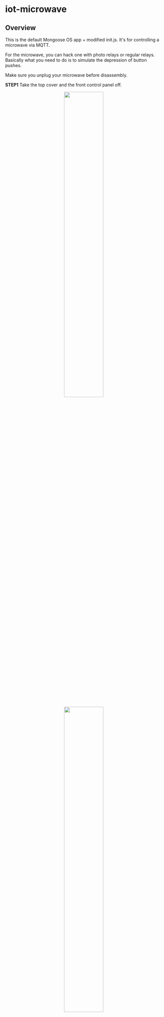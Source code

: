 # iot-microwave

## Overview

This is the default Mongoose OS app + modified init.js.
It's for controlling a microwave via MQTT. 

For the microwave, you can hack one with photo relays or regular relays.
Basically what you need to do is to simulate the depression of button pushes.

Make sure you unplug your microwave before disassembly.

<b>STEP1</b>  Take the top cover and the front control panel off.
<p align="center">
  <img src="https://lh3.googleusercontent.com/BE_hNF1LdfZXLSORKBjyZ4sX-Q5cCuA5vYJMa3Ms7J1G19Rg67aRfXmXxem6URVo_q4dkNlWM5QxhxTx7_L3Z9Obl54fKXVdrk2YlRYrqKAWM6ukwxL7cO-SPoY3cDAIUV1ALT7Fj-BdOXPRUQHme6pCLuvKzMKGA7A6kZgBG9b77heRr-zXv7KsHjZy0ejyLCN7L5FXhfS89kzDdWL1u_PExzuEjH6GUvIcLMoDAOrkXnl1ALmCTBcDXXo51OFAmZlx4kEUX4vcnWOtgyi8uJXudMmGqD0SbWgEbjNm3olR_4H_ZVgBuamUzCSAKcwUY2kWJgeDljBeqfZdQ_GEEsWXKs54H14aiExc4HZXOeIB5GNJLd7O-ga-z0XPwGmvWNFJFUcNAgcXhYnff102ztobmHi8Dn4ASL8PeG64j_LPrcYl6zj7gCInAhRNe97w_kDbYhVSxHBsemNcwX18bT2qADVJRk5SIjx5kMXa9dyUVaRIJMeErjd5R4K2VGxrnJMCblThsSLYljV8hAtrnGbExMe2BErSSpujWO7sIUaFGaSTqskhf8Di7PZQ74ADobW62FuyeipnapCXOkg_fM5XAbnrd5G8xQPFi17VP4WWq52Na3bATtaP=w2204-h1652-no" width="50%">
</p>

<p align="center">
  <img src="https://lh3.googleusercontent.com/mriSR35jLShd8fLAe8ANZAWlbBPVW5MOnJ9BMCKUuRRQNaBwPvZpt0hgEeorBvg9QAQZIplv3gR73iG7lZhrnzmA1FAy2BwJSfehjFmjS_oSuJNrekRj9b9jl4D5QCp4Md0lJfQbdDWMklZLUENwhqb623FrVbup89WyTleXPIga9wITCiva8GkKhZsRmE2JX0w78sEMnDP6tyvyZYGy536Cd_QR4vxQL0toWpN7CgEGFcujzJsdHvbzvk2WIrE3uImkQU83FlozmAXnI4I2YcTmoQWnKY8dx36RKF1povppRXFI0UZSK_jtDtYqHOjjpbcv2MnxYB1hcJlBojidnM_viBNIBJ4CtW5OY-3wJLe0CVlV3X00E3f7LZMeMocEjgJBqv3SH-D9DiH__su20zdDGjwfkw7qlDjhtp16H7E3zApPem0EkTpSBCb64uCdtq1SpL3OvoktUN4VGhbPNVAg-eOrZQydyR9ujRFpu5t2UJCspuGA3hlHHQAG_Y3SmIT05kI-20IonUVKldoyAp89JjNisFm0MDOyow21_rrfUPTiWCMT5IS9Z1OjShBM3WRfPdmjImqYS16zaNwS0qKoUM6PCKX2m3cQDNPh-0k2JkhfcukVlktB=w2204-h1652-no" width="50%">
</p>



<b>STEP2</b> Find ribbon cables that connect buttons and the control panel board.

<p align="center">
  <img src="https://lh3.googleusercontent.com/-KhV_hQBzJ6ozUtW5YJnMMw94_BmtnS5E0gCOQHeYMsrLpV--dsHmkUVeIBtyEaAMmLrdqvX1XkFZaEBC_1oWlazhUpH9Vuh8Mq4HwzFtaQM5aE_yliPoqiJlZcIg0Lce_O7VYJHqJFVz55HHmQ5-dF_q2-kEGuZJQvQI8sf9Qe1unrQskd2UXYYKOaihWhM4QMEFRCZNEdem6-WjFXlL1ENhWL1D1GMTr0xHwc0Ak_jxm-SYb0HOIjGMjLurikp__8Bc_va_BRr1-D7PRVwoUX3sWIIEn3UlapBOFP-bWk4fTyCwlXjhVpXd9jfMEYlZOc5S0QmrYhOppTiquPly_fxYxu6iFsBLGd9kxr4v0SBHkPsjDZVI4hia4DkXyN53LvG4TVxTBg6MfD6RFf74TuBcuUfZ61KLXnupbS50vneRyz6LbXhGhMaZdWRFzhWFS7gNh9d75zyNbGLSmYXhdOcZRey9gUYMt1w3sZK4WM_y0uTSlZmgWuKH4wCCYrB4XLHy6bwMils_gZmkws1PTq8og9q0zZ9PAnGLNNSfdjUOOpL4tPthE2AGo2Y0asslZNUDiBkmVUWib8nKRbhhUOjGCT-4Gkon5txf6cDSPLpNt8hcxv-hF4Q=w2204-h1652-no" width="50%">
</p>

<b>STEP3</b> Solder jumber cables to the board so that you have another set of "ribbon cables".

<p align="center">
  <img src="https://lh3.googleusercontent.com/4cRpeme5jobsFXDH6cBqykkKQJn0k03jZ9RW07PbXteYdOOpsA_1o0ydgZ2V14Pnwsk_SZJcUV1T8u84jjSxqMO9-f6Llwd_e7nGNnD3Z-FZJ2meBC1g6aIjW8_orN5Xamm9HWffkTxi69U8LKoZJlGN7U-HqLn31dmi6Ra6qm4uBOY9LCGq40mlkvMTG7QG69bItSlwUJ13Yo5XtJjmlxwiMnvT5I3OpKYNNqowlfLIoecKetvCkZZ2WUd5jrj4jZjt04MJ7rn_Ww2vdohalmYhLsco0HhyqtlMzsuI9FVVtqfUE38pnOk_72U-57Ng2Hzd0ePpbLmOysMTXjXL6RErV2R1Zr-H1dT1eHUmmc7FRg3zRKuRQIE-o6oQYiA7HaGUU0ZO8ov0rbZFuXoDqbUirccqyIRpFih3_LL703uSnXU0iPLykimGwRqjD6emvZTIt6fsp2lf_odEFVinGVFwRv8WbnpJQbg9OK8X7BpLimxphxuGalHEWf0SS-WxCgE5MG987QGKYQ1yQC0RicDc860Qsp__b8SIMG2cyrJR2tEbt0u0cn09J3xp1ANlUnvX-hhXDZff7Xod3a8tluqwxRMnp0AZZtKnvpFe99CHgW5DpV5cKsHZ=w2204-h1652-no" width="50%">
</p>

<b>STEP4</b> Short every combination of the jumber cables and find which combination does min button push, 10 sec button push, start button push, etc.

<p align="center">
  <img src="https://lh3.googleusercontent.com/ugORoaUIAZ7M_erG5CdNhrwu3u-MKIcUBnh9A0cG1pnO3iTZHJ0fTr8CaFwh8iDry3G7-eyJIOeOlSIBS0WVEe9beQ9NLv1r8WZNM7upl115ssgGLc5Vx70s0dKJ5IxoHrwD3uYsR9TE4aZzLhp1anX-qz4iJprB-719J2OtVLpwcKfQEqhkWjjPQf_zDHc4pWMLiSYTedrmsffqGmrcoNMSsEYlYu0lHRj0wlm_plu-RnVIk-Kq6VqKsbA8p3UzEmTMtOGA-xoGbh8uAh3X1tJlPr65svGCq2fljUK-VL6anTB0enHz72gmOyN6j5GGBx6Sf2hRVNDzZNb9Q8KqWSP9Z9DkDY7G4XNl3v2Q-5xD6g0l3TO4Y3sGB1JnY31pEuE2eyxOC2EIqQYN5nlLgDu1hDLIysjivNNgv057UtoS36vRIRREfVDQYDQet3kt1LvgirhDQ7aen5ak2issgKoAPBmFciBMFt1NShHr-WaPrkVJ-RwSXenkMKrgWXzlt50--yKzWaP2vz3jlaJdj3uyTWRDZtppyMXEEexbFGBSz6n2QLbKHYoqu1YjCEPtwRjyTagF00Mj66YQ2a-Slul3ZmLkkuPFdQ70bk1b2SiBiufQluD43nmb=w2204-h1652-no" width="50%">
</p>

<b>STEP5</b> Connect jumber cables and ESP32 via photo relays.

<p align="center">
  <img src="https://lh3.googleusercontent.com/BuBSRjUM845-wHAII7dv8vCTvwjE0z39D_MgRFZIv36Pl7yOiglLm5A-bVN0VrsVidXi9FTIiRqgIUl6d6estWSArZl0HN87mkgPbd1yOfV4nWqu4G0QMDr2IoRSnivdF_HxKIx-BySrkMFVQPZo_hN-OO6jImI90xMFFJn-NBJj26xj-5OYOmiYob_waEk5y67rm1by9gDUlcbSmJclYA_HrI5fQDGGyGlJAOB0iSWwXbaSGTFc4NaQCapGWAwP9sw2HB7OwZuqWl2Qk4ni99y9fgoIHd8NlRWrSsdDoOMQ3iLyqxn9Wv0-IH2Gu0Tt1Bs_rFAmnZQHBxIInFFiu5-gvPxtSm4HN7uEph9EjOzZaI_NsJkK8XnpSnmV1ZLwYNKzrFXDxUdWWSaX_ORD6hgs8b-3ly0h38cc5Ta_ebz3TNekQqki0rne5Sl5IqQKvmkQRfCoTfMu_UzdExaYrd2onzNZVY647LRA1QtoM8QQ-i_hTLlOuqh-2zeYtLpedLZRYyXDGZnALJ03hsvxsIcgsp46Yf6AeEpE1TSSW0l6g6A-LZ9hXALROc9-xNNn8lnovvjFKfXA_23niiL7RIZKT2jAH4cpED-uw-uWYPeK2oSOaVSbf339=w2204-h1652-no" width="50%">
</p>

<b>STEP6</b> Build an Alexa skill which sends control commands via MQTT.

e.g. topic: microwave, {"power": 500, "min": 3}


## How to install this app

- Install and start [mos tool](https://mongoose-os.com/software.html)
- Switch to the Project page, find and import this app, build and flash it:

<p align="center">
  <img src="https://mongoose-os.com/images/app1.gif" width="75%">
</p>
